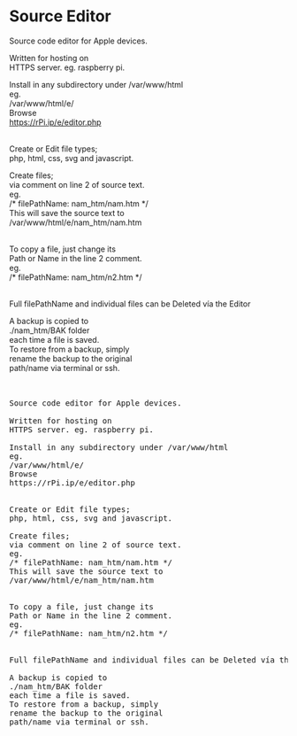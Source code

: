 # Source Editor
Source code editor for Apple devices.

Written for hosting on<br>
HTTPS server. eg. raspberry pi.

Install in any subdirectory under
/var/www/html<br>
eg.<br>
/var/www/html/e/<br>
Browse <br>
https://rPi.ip/e/editor.php<br><br>

Create or Edit file types;<br>
php, html, css, svg and javascript.<br>

Create files; <br>
via comment on line 2 of source text.<br>
eg. <br>
/* filePathName: nam_htm/nam.htm */<br>
This will save the source text to<br>
/var/www/html/e/nam_htm/nam.htm<br><br>

To copy a file, just change its<br>
Path or Name in the line 2 comment.<br>
eg.<br>
/* filePathName: nam_htm/n2.htm */<br><br>

Full filePathName and individual files can be Deleted vía the Editor


A backup is copied to<br>
./nam_htm/BAK folder<br>
each time a file is saved.<br>
To restore from a backup, simply<br>
rename the backup to the original<br>
path/name via terminal or ssh.<br><br>
<pre>

Source code editor for Apple devices.

Written for hosting on
HTTPS server. eg. raspberry pi.

Install in any subdirectory under /var/www/html
eg.
/var/www/html/e/
Browse 
https://rPi.ip/e/editor.php


Create or Edit file types;
php, html, css, svg and javascript.

Create files; 
via comment on line 2 of source text.
eg. 
/* filePathName: nam_htm/nam.htm */
This will save the source text to
/var/www/html/e/nam_htm/nam.htm


To copy a file, just change its
Path or Name in the line 2 comment.
eg.
/* filePathName: nam_htm/n2.htm */


Full filePathName and individual files can be Deleted vía the Editor

A backup is copied to
./nam_htm/BAK folder
each time a file is saved.
To restore from a backup, simply
rename the backup to the original
path/name via terminal or ssh.
</pre>

